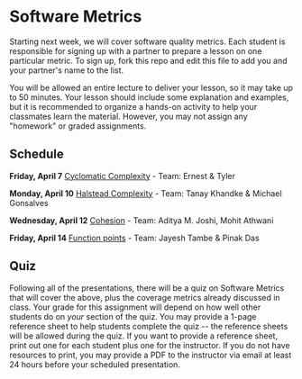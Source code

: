 # Software Metrics

Starting next week, we will cover software quality metrics. Each student is responsible for signing up with a partner to prepare a lesson on one particular metric. To sign up, fork this repo and edit this file to add you and your partner's name to the list.

You will be allowed an entire lecture to deliver your lesson, so it may take up to 50 minutes. Your lesson should include some explanation and examples, but it is recommended to organize a hands-on activity to help your classmates learn the material. However, you may not assign any "homework" or graded assignments.

## Schedule

**Friday, April 7** [Cyclomatic Complexity](http://staff.unak.is/andy/StaticAnalysis0809/metrics/cyclomatic_complexity.html) - Team: Ernest & Tyler

**Monday, April 10** [Halstead Complexity](https://en.wikipedia.org/wiki/Halstead_complexity_measures) - Team: Tanay Khandke & Michael Gonsalves

**Wednesday, April 12** [Cohesion](http://www.aivosto.com/project/help/pm-oo-cohesion.html) - Team: Aditya M. Joshi, Mohit Athwani

**Friday, April 14** [Function points](https://en.wikipedia.org/wiki/Function_point) - Team: Jayesh Tambe & Pinak Das

## Quiz

Following all of the presentations, there will be a quiz on Software Metrics that will cover the above, plus the coverage metrics already discussed in class. Your grade for this assignment will depend on how well other students do on *your* section of the quiz. You may provide a 1-page reference sheet to help students complete the quiz -- the reference sheets will be allowed during the quiz. If you want to provide a reference sheet, print out one for each student plus one for the instructor. If you do not have resources to print, you may provide a PDF to the instructor via email at least 24 hours before your scheduled presentation.
